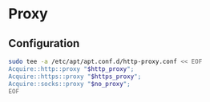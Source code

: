 # Proxy

## Configuration

```sh
sudo tee -a /etc/apt/apt.conf.d/http-proxy.conf << EOF
Acquire::http::proxy "$http_proxy";
Acquire::https::proxy "$https_proxy";
Acquire::socks::proxy "$no_proxy";
EOF
```
